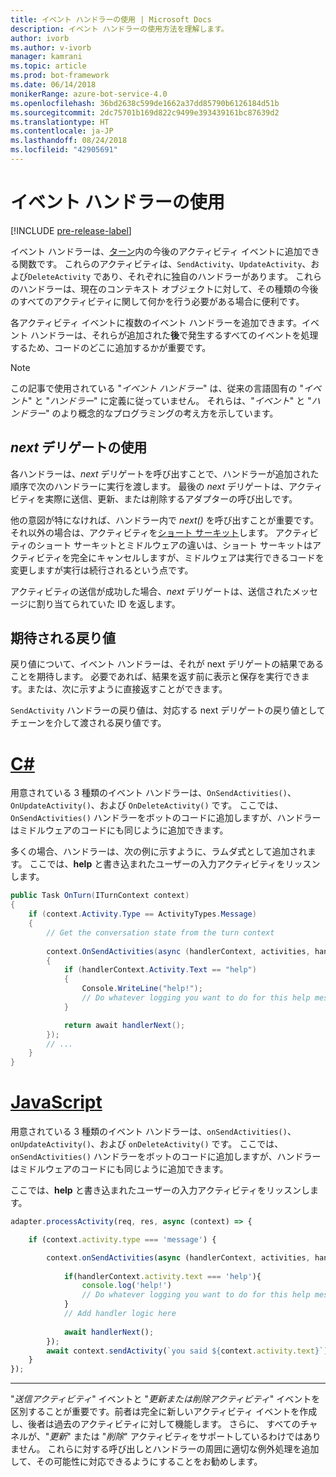 ```yaml
---
title: イベント ハンドラーの使用 | Microsoft Docs
description: イベント ハンドラーの使用方法を理解します。
author: ivorb
ms.author: v-ivorb
manager: kamrani
ms.topic: article
ms.prod: bot-framework
ms.date: 06/14/2018
monikerRange: azure-bot-service-4.0
ms.openlocfilehash: 36bd2638c599de1662a37dd85790b6126184d51b
ms.sourcegitcommit: 2dc75701b169d822c9499e393439161bc87639d2
ms.translationtype: HT
ms.contentlocale: ja-JP
ms.lasthandoff: 08/24/2018
ms.locfileid: "42905691"
---
```

# <a name="using-event-handlers"></a>イベント ハンドラーの使用

[!INCLUDE [pre-release-label](../includes/pre-release-label.md)]

イベント ハンドラーは、[ターン](bot-builder-basics.md#defining-a-turn)内の今後のアクティビティ イベントに追加できる関数です。 これらのアクティビティは、`SendActivity`、`UpdateActivity`、および`DeleteActivity` であり、それぞれに独自のハンドラーがあります。 これらのハンドラーは、現在のコンテキスト オブジェクトに対して、その種類の今後のすべてのアクティビティに関して何かを行う必要がある場合に便利です。

各アクティビティ イベントに複数のイベント ハンドラーを追加できます。イベント ハンドラーは、それらが追加された**後**で発生するすべてのイベントを処理するため、コードのどこに追加するかが重要です。

> [!NOTE]
> この記事で使用されている "*イベント ハンドラー*" は、従来の言語固有の "*イベント*" と "*ハンドラー*" に定義に従っていません。 それらは、"*イベント*" と "*ハンドラー*" のより概念的なプログラミングの考え方を示しています。

## <a name="using-the-next-delegate"></a>*next* デリゲートの使用

各ハンドラーは、*next* デリゲートを呼び出すことで、ハンドラーが追加された順序で次のハンドラーに実行を渡します。 最後の *next* デリゲートは、アクティビティを実際に送信、更新、または削除するアダプターの呼び出しです。

他の意図が特になければ、ハンドラー内で *next()* を呼び出すことが重要です。それ以外の場合は、アクティビティを[ショート サーキット](bot-builder-create-middleware.md#short-circuit-routing)します。 アクティビティのショート サーキットとミドルウェアの違いは、ショート サーキットはアクティビティを完全にキャンセルしますが、ミドルウェアは実行できるコードを変更しますが実行は続行されるという点です。

アクティビティの送信が成功した場合、*next* デリゲートは、送信されたメッセージに割り当てられていた ID を返します。

## <a name="expected-return-value"></a>期待される戻り値

戻り値について、イベント ハンドラーは、それが next デリゲートの結果であることを期待します。 必要であれば、結果を返す前に表示と保存を実行できます。または、次に示すように直接返すことができます。

`SendActivity` ハンドラーの戻り値は、対応する next デリゲートの戻り値としてチェーンを介して渡される戻り値です。

# <a name="ctabcseventhandler"></a>[C#](#tab/cseventhandler)

用意されている 3 種類のイベント ハンドラーは、`OnSendActivities()`、`OnUpdateActivity()`、および `OnDeleteActivity()` です。 ここでは、`OnSendActivities()` ハンドラーをボットのコードに追加しますが、ハンドラーはミドルウェアのコードにも同じように追加できます。

多くの場合、ハンドラーは、次の例に示すように、ラムダ式として追加されます。 ここでは、**help** と書き込まれたユーザーの入力アクティビティをリッスンします。

```cs
public Task OnTurn(ITurnContext context)
{
    if (context.Activity.Type == ActivityTypes.Message)
    {
        // Get the conversation state from the turn context
        
        context.OnSendActivities(async (handlerContext, activities, handlerNext) =>
        {
            if (handlerContext.Activity.Text == "help")
            {
                Console.WriteLine("help!");
                // Do whatever logging you want to do for this help message
            }

            return await handlerNext();
        });
        // ...
    }
}
```

# <a name="javascripttabjseventhandler"></a>[JavaScript](#tab/jseventhandler)

用意されている 3 種類のイベント ハンドラーは、`onSendActivities()`、`onUpdateActivity()`、および `onDeleteActivity()` です。 ここでは、`onSendActivities()` ハンドラーをボットのコードに追加しますが、ハンドラーはミドルウェアのコードにも同じように追加できます。

ここでは、**help** と書き込まれたユーザーの入力アクティビティをリッスンします。

```js
adapter.processActivity(req, res, async (context) => {

    if (context.activity.type === 'message') {

        context.onSendActivities(async (handlerContext, activities, handlerNext) => { 
            
            if(handlerContext.activity.text === 'help'){
                console.log('help!')
                // Do whatever logging you want to do for this help message
            }
            // Add handler logic here
        
            await handlerNext(); 
        });
        await context.sendActivity(`you said ${context.activity.text}`);
    }
});
```

---

"*送信アクティビティ*" イベントと "*更新または削除アクティビティ*" イベントを区別することが重要です。前者は完全に新しいアクティビティ イベントを作成し、後者は過去のアクティビティに対して機能します。 さらに、 すべてのチャネルが、"*更新*" または "*削除*" アクティビティをサポートしているわけではありません。 これらに対する呼び出しとハンドラーの周囲に適切な例外処理を追加して、その可能性に対応できるようにすることをお勧めします。

